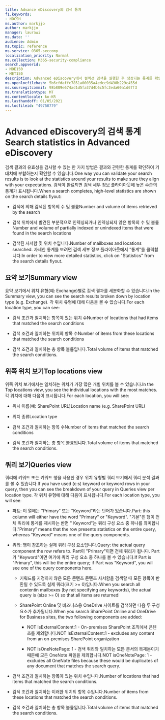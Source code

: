 ```yaml
---
title: Advance eDiscovery의 검색 통계
f1.keywords:
- NOCSH
ms.author: markjjo
author: markjjo
manager: laurawi
ms.date: ''
audience: Admin
ms.topic: reference
ms.service: O365-seccomp
localization_priority: Normal
ms.collection: M365-security-compliance
search.appverid:
- MOE150
- MET150
description: Advanced eDiscovery에서 컬렉션 검색을 실행한 후 생성되는 통계를 확인하여 검색 결과의 유효성을 검사합니다.
ms.openlocfilehash: 5b6cfdaffc7851a00035a4edcc9d490b229c455d
ms.sourcegitcommit: 98b889e674ad1d5fa37d4b6c5fc3eda60a1d67f3
ms.translationtype: MT
ms.contentlocale: ko-KR
ms.lasthandoff: 01/05/2021
ms.locfileid: "49750779"
---
```

# <a name="search-statistics-in-advanced-ediscovery"></a><span data-ttu-id="c0103-103">Advanced eDiscovery의 검색 통계</span><span class="sxs-lookup"><span data-stu-id="c0103-103">Search statistics in Advanced eDiscovery</span></span>

<span data-ttu-id="c0103-104">검색 결과의 유효성을 검사할 수 있는 한 가지 방법은 결과와 관련한 통계를 확인하여 기대치에 부합하는지 확인할 수 있습니다.</span><span class="sxs-lookup"><span data-stu-id="c0103-104">One way you can validate your search results is to look at the statistics around your results to make sure they align with your expectations.</span></span> <span data-ttu-id="c0103-105">검색이 완료되면 검색 세부 정보 플라이아웃에 높은 수준의 통계가 표시됩니다.</span><span class="sxs-lookup"><span data-stu-id="c0103-105">When a search completes, high-level statistics are shown on the search details flyout:</span></span>

- <span data-ttu-id="c0103-106">검색에 의해 검색된 항목의 수 및 볼륨</span><span class="sxs-lookup"><span data-stu-id="c0103-106">Number and volume of items retrieved by the search</span></span>

- <span data-ttu-id="c0103-107">검색 위치에서 발견된 부분적으로 인덱싱되거나 인덱싱되지 않은 항목의 수 및 볼륨</span><span class="sxs-lookup"><span data-stu-id="c0103-107">Number and volume of partially indexed or unindexed items that were found in the search locations</span></span>

- <span data-ttu-id="c0103-108">검색된 사서함 및 위치 수입니다.</span><span class="sxs-lookup"><span data-stu-id="c0103-108">Number of mailboxes and locations searched.</span></span>
<span data-ttu-id="c0103-109">자세한 통계를 보려면 검색 세부 정보 플라이아웃에서 "통계"를 클릭합니다.</span><span class="sxs-lookup"><span data-stu-id="c0103-109">In order to view more detailed statistics, click on "Statistics" from the search details flyout.</span></span>

## <a name="summary-view"></a><span data-ttu-id="c0103-110">요약 보기</span><span class="sxs-lookup"><span data-stu-id="c0103-110">Summary view</span></span>

<span data-ttu-id="c0103-111">요약 보기에서 위치 유형(예: Exchange)별로 검색 결과를 세분화할 수 있습니다.</span><span class="sxs-lookup"><span data-stu-id="c0103-111">In the Summary view, you can see the search results broken down by location type (e.g. Exchange).</span></span> <span data-ttu-id="c0103-112">각 위치 유형에 대해 다음을 볼 수 있습니다.</span><span class="sxs-lookup"><span data-stu-id="c0103-112">For each location type, you can see:</span></span>

- <span data-ttu-id="c0103-113">검색 조건과 일치하는 항목이 있는 위치 수</span><span class="sxs-lookup"><span data-stu-id="c0103-113">Number of locations that had items that matched the search conditions</span></span>

- <span data-ttu-id="c0103-114">검색 조건과 일치하는 위치의 항목 수</span><span class="sxs-lookup"><span data-stu-id="c0103-114">Number of items from these locations that matched the search conditions</span></span>

- <span data-ttu-id="c0103-115">검색 조건과 일치하는 총 항목 볼륨입니다.</span><span class="sxs-lookup"><span data-stu-id="c0103-115">Total volume of items that matched the search conditions.</span></span>

## <a name="top-locations-view"></a><span data-ttu-id="c0103-116">위쪽 위치 보기</span><span class="sxs-lookup"><span data-stu-id="c0103-116">Top locations view</span></span>

<span data-ttu-id="c0103-117">위쪽 위치 보기에서는 일치하는 위치가 가장 많은 개별 위치를 볼 수 있습니다.</span><span class="sxs-lookup"><span data-stu-id="c0103-117">In the Top locations view, you see the individual locations with the most matches.</span></span> <span data-ttu-id="c0103-118">각 위치에 대해 다음이 표시됩니다.</span><span class="sxs-lookup"><span data-stu-id="c0103-118">For each location, you will see:</span></span>

- <span data-ttu-id="c0103-119">위치 이름(예: SharePoint URL)</span><span class="sxs-lookup"><span data-stu-id="c0103-119">Location name (e.g. SharePoint URL)</span></span>

- <span data-ttu-id="c0103-120">위치 종류</span><span class="sxs-lookup"><span data-stu-id="c0103-120">Location type</span></span>

- <span data-ttu-id="c0103-121">검색 조건과 일치하는 항목 수</span><span class="sxs-lookup"><span data-stu-id="c0103-121">Number of items that matched the search conditions</span></span>

- <span data-ttu-id="c0103-122">검색 조건과 일치하는 총 항목 볼륨입니다.</span><span class="sxs-lookup"><span data-stu-id="c0103-122">Total volume of items that matched the search conditions.</span></span>

## <a name="queries-view"></a><span data-ttu-id="c0103-123">쿼리 보기</span><span class="sxs-lookup"><span data-stu-id="c0103-123">Queries view</span></span>

<span data-ttu-id="c0103-124">쿼리에 키워드 또는 키워드 행을 사용한 경우 위치 유형별 쿼리 보기에서 쿼리 분석 결과를 볼 수 있습니다.</span><span class="sxs-lookup"><span data-stu-id="c0103-124">If you have used (c:s) keyword or keyword rows in your query, then you can see the breakdown of your query in Queries view per location type.</span></span> <span data-ttu-id="c0103-125">각 위치 유형에 대해 다음이 표시됩니다.</span><span class="sxs-lookup"><span data-stu-id="c0103-125">For each location type, you will see:</span></span>

- <span data-ttu-id="c0103-126">파트: 이 열에는 "Primary" 또는 "Keyword"라는 단어가 있습니다.</span><span class="sxs-lookup"><span data-stu-id="c0103-126">Part: this column will either have the word "Primary" or "Keyword".</span></span> <span data-ttu-id="c0103-127">"기본"은 행이 전체 쿼리에 통계를 제시하는 반면 " Keyword"는 쿼리 구성 요소 중 하나를 의미합니다.</span><span class="sxs-lookup"><span data-stu-id="c0103-127">"Primary" means that the row presents statistics on the entire query, whereas "Keyword" means one of the query components.</span></span>

- <span data-ttu-id="c0103-128">쿼리: 행이 참조하는 실제 쿼리 구성 요소입니다.</span><span class="sxs-lookup"><span data-stu-id="c0103-128">Query: the actual query component the row refers to.</span></span> <span data-ttu-id="c0103-129">Part이 "Primary"이면 전체 쿼리가 됩니다. Part가 "Keyword"이면 여기에 쿼리 구성 요소 중 하나를 볼 수 있습니다.</span><span class="sxs-lookup"><span data-stu-id="c0103-129">If Part is "Primary", this will be the entire query; if Part was "Keyword", you will see one of the query components here.</span></span>
  
  - <span data-ttu-id="c0103-130">키워드를 지정하지 않은 모든 콘텐츠 콘텐츠 사서함을 검색할 때 모든 항목이 반환될 수 있도록 실제 쿼리(크기 >= 0)입니다.</span><span class="sxs-lookup"><span data-stu-id="c0103-130">When you search all contentin mailboxes (by not specifying any keywords), the actual query is (size >= 0) so that all items are returned</span></span>
  
  - <span data-ttu-id="c0103-131">SharePoint Online 및 비즈니스용 OneDrive 사이트를 검색하면 다음 두 구성 요소가 추가됩니다.</span><span class="sxs-lookup"><span data-stu-id="c0103-131">When you search SharePoint Online and OneDrive for Business sites, the two following components are added:</span></span>
    
    - <span data-ttu-id="c0103-132">NOT IsExternalContent:1 - On-premises SharePoint 조직에서 콘텐츠를 제외합니다.</span><span class="sxs-lookup"><span data-stu-id="c0103-132">NOT IsExternalContent:1 - excludes any content from an on-premises SharePoint organization</span></span>
    
    - <span data-ttu-id="c0103-133">NOT isOneNotePage: 1 - 검색 쿼리와 일치하는 모든 문서의 복제본이기 때문에 모든 OneNote 파일을 제외합니다.</span><span class="sxs-lookup"><span data-stu-id="c0103-133">NOT isOneNotePage: 1 - excludes all OneNote files because these would be duplicates of any document that matches the search query.</span></span>

- <span data-ttu-id="c0103-134">검색 조건과 일치하는 항목이 있는 위치 수입니다.</span><span class="sxs-lookup"><span data-stu-id="c0103-134">Number of locations that had items that matched the search conditions.</span></span>

- <span data-ttu-id="c0103-135">검색 조건과 일치하는 이러한 위치의 항목 수입니다.</span><span class="sxs-lookup"><span data-stu-id="c0103-135">Number of items from these locations that matched the search conditions.</span></span>

- <span data-ttu-id="c0103-136">검색 조건과 일치하는 총 항목 볼륨입니다.</span><span class="sxs-lookup"><span data-stu-id="c0103-136">Total volume of items that matched the search conditions.</span></span>

